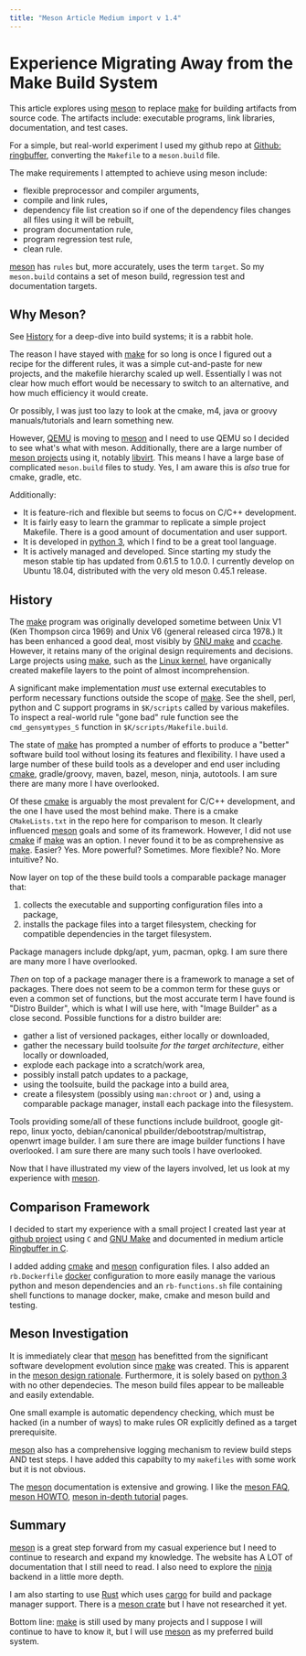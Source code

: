 ```yaml
---
title: "Meson Article Medium import v 1.4"
---
```

Experience Migrating Away from the Make Build System
====================================================
This article explores using [meson](https://mesonbuild.com/) to replace
[make](https://en.wikipedia.org/wiki/Make_(software)) for building artifacts
from source code.  The artifacts include: executable programs, link libraries,
documentation, and test cases.

For a simple, but real-world experiment I used my
github repo at [Github: ringbuffer](https://github.com/dturvene/ring-buffer),
converting the `Makefile` to a `meson.build` file.

The make requirements I attempted to achieve using meson include:

* flexible preprocessor and compiler arguments,
* compile and link rules,
* dependency file list creation so if one of the dependency files changes
  all files using it will be rebuilt,
* program documentation rule,
* program regression test rule,
* clean rule.

[meson]() has `rules` but, more accurately, uses the term `target`.  So my
`meson.build` contains a set of meson build, regression test and documentation
targets.

Why Meson?
----------
See [History]() for a deep-dive into build systems; it is a rabbit hole.

The reason I have stayed with [make]() for so long is once I figured out
a recipe for the different rules, it was a simple cut-and-paste for new
projects, and the makefile hierarchy scaled up well. Essentially I was not
clear how much effort would be necessary to switch to an alternative, 
and how much efficiency it would create.

Or possibly, I was just too lazy to look at the cmake, m4, java or groovy
manuals/tutorials and learn something new.

However, [QEMU]() is moving to [meson]() and I need to use QEMU so I
decided to see what's what with meson. Additionally, there are a large number
of [meson projects](https://mesonbuild.com/Users.html) using it, notably
[libvirt](https://libvirt.org/).  This means I have a large base of complicated
`meson.build` files to study. Yes, I am aware this is *also* true for cmake,
gradle, etc.

Additionally:

* It is feature-rich and flexible but seems to focus on C/C++ development.
* It is fairly easy to learn the grammar to replicate a simple project
  Makefile.  There is a good amount of documentation and user support.
* It is developed in [python 3](https://www.python.org/), which I find to be a
  great tool language.
* It is actively managed and developed. Since starting my study the meson stable
  tip has updated from 0.61.5 to 1.0.0.  I currently develop on Ubuntu 18.04,
  distributed with the very old meson 0.45.1 release.

History
-------
The [make](https://en.wikipedia.org/wiki/Make_(software)) program was
originally developed sometime between Unix V1 (Ken Thompson circa 1969) and Unix
V6 (general released circa 1978.)  It has been enhanced a good deal, most
visibly by [GNU make](https://www.gnu.org/software/make/) and 
[ccache](https://ccache.dev/). However, it retains many of the original design
requirements and decisions. Large projects using [make](), such as the 
[Linux kernel](https://www.linuxfoundation.org/), have organically created
makefile layers to the point of almost incomprehension.

A significant make implementation *must* use external executables to
perform necessary functions outside the scope of [make]().  See the shell,
perl, python and C support programs in `$K/scripts` called by various
makefiles. To inspect a real-world rule "gone bad" rule function see the
`cmd_gensymtypes_S` function in `$K/scripts/Makefile.build`.

The state of [make]() has prompted a number of efforts to produce a "better"
software build tool without losing its features and flexibility.  I
have used a large number of these build tools as a developer and end user
including [cmake](cmake.org), gradle/groovy, maven, bazel, meson, ninja,
autotools. I am sure there are many more I have overlooked.

Of these [cmake]() is arguably the most prevalent for C/C++ development, and
the one I have used the most behind make. There is a cmake `CMakeLists.txt` in
the repo here for comparison to meson. It clearly influenced [meson]() goals
and some of its framework.  However, I did not use [cmake]() if [make]() was an
option.  I never found it to be as comprehensive as [make](). Easier? Yes.
More powerful? Sometimes. More flexible? No.  More intuitive? No.

Now layer on top of the these build tools a comparable package manager that:

1) collects the executable and supporting configuration files into a package,
2) installs the package files into a target filesystem, checking for compatible
dependencies in the target filesystem.

Package managers include dpkg/apt, yum, pacman, opkg.  I am sure there are many 
more I have overlooked.

*Then* on top of a package manager there is a framework to manage a set
of packages. There does not seem to be a common term for these guys or even a
common set of functions, but the most accurate term I have found is "Distro
Builder", which is what I will use here, with "Image Builder" as a close
second.  Possible functions for a distro builder are:

* gather a list of versioned packages, either locally or downloaded,
* gather the necessary build toolsuite *for the target architecture*, either
  locally or downloaded,
* explode each package into a scratch/work area,
* possibly install patch updates to a package,
* using the toolsuite, build the package into a build area,
* create a filesystem (possibly using `man:chroot` or ) and, using a comparable
  package manager, install each package into the filesystem.

Tools providing some/all of these functions include buildroot, google git-repo,
linux yocto, debian/canonical pbuilder/debootstrap/multistrap, openwrt image
builder. I am sure there are image builder functions I have overlooked.
I am sure there are many such tools I have overlooked.

Now that I have illustrated my view of the layers involved, let us look at
my experience with [meson]().

Comparison Framework
--------------------
I decided to start my experience with a small project I created last 
year at [github project](https://github.com/dturvene/ring-buffer)
using `C` and [GNU Make]() and documented in medium article
[Ringbuffer in C](https://medium.com/@dturvene/a-portable-ringbuffer-implementation-in-c-5349c03a9c25).

I added adding [cmake]() and [meson]() configuration files. I also added an
`rb.Dockerfile` [docker](https://www.docker.com/) configuration to more easily
manage the various python and meson dependencies and an `rb-functions.sh` file
containing shell functions to manage docker, make, cmake and meson build and
testing.

Meson Investigation
-------------------
It is immediately clear that [meson]() has benefitted from the significant
software development evolution since [make]() was created. This is apparent in
the  [meson design rationale](https://mesonbuild.com/Design-rationale.html).
Furthermore, it is solely based on [python 3]() with no other dependecies. 
The meson build files appear to be malleable and easily extendable.

One small example is automatic dependency checking, which must be hacked (in a 
number of ways) to make rules OR explicitly defined as a target prerequisite. 

[meson]() also has a comprehensive logging mechanism to review build steps AND
test steps. I have added this capabilty to my `makefiles` with
some work but it is not obvious.

The [meson]() documentation is extensive and growing.  I like the
[meson FAQ](https://mesonbuild.com/FAQ.html), 
[meson HOWTO](https://mesonbuild.com/howtox.html),
[meson in-depth tutorial](https://mesonbuild.com/IndepthTutorial.html)
pages.

Summary
-------
[meson]() is a great step forward from my casual experience but I need to
continue to research and expand my knowledge. The website has A LOT of
documentation that I still need to read.  I also need to explore the 
[ninja](https://ninja-build.org/) backend in a little more depth.

I am also starting to use [Rust](https://www.rust-lang.org/) which 
uses [cargo](https://doc.rust-lang.org/book/ch01-03-hello-cargo.html) for build 
and package manager support.
There is a [meson crate](https://docs.rs/meson/latest/meson/) but I have not
researched it yet.

Bottom line: [make]() is still used by many projects and I suppose I will
continue to have to know it, but I will use [meson]() as my preferred build
system.
